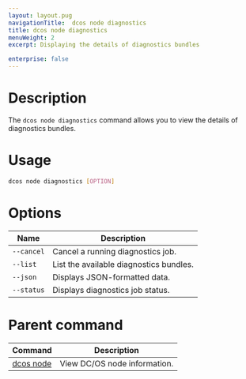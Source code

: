 ```yaml
---
layout: layout.pug
navigationTitle:  dcos node diagnostics
title: dcos node diagnostics
menuWeight: 2
excerpt: Displaying the details of diagnostics bundles

enterprise: false
---
```



# Description
The `dcos node diagnostics` command allows you to view the details of diagnostics bundles.

# Usage

```bash
dcos node diagnostics [OPTION]
```

# Options

| Name |  Description |
|---------|-------------|
| `--cancel`   |  Cancel a running diagnostics job. |
| `--list`   |  List the available diagnostics bundles. |
| `--json`   |   Displays JSON-formatted data. |
| `--status`   |    Displays diagnostics job status. |

# Parent command

| Command | Description |
|---------|-------------|
| [dcos node](/1.12/cli/command-reference/dcos-node/) | View DC/OS node information. |

